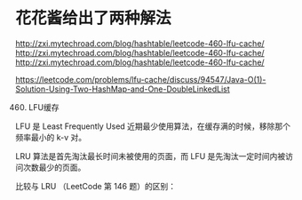 # 花花酱给出了两种解法

http://zxi.mytechroad.com/blog/hashtable/leetcode-460-lfu-cache/
http://zxi.mytechroad.com/blog/hashtable/leetcode-460-lfu-cache/
http://zxi.mytechroad.com/blog/hashtable/leetcode-460-lfu-cache/

https://leetcode.com/problems/lfu-cache/discuss/94547/Java-O(1)-Solution-Using-Two-HashMap-and-One-DoubleLinkedList

460. LFU缓存

LFU 是 Least Frequently Used 近期最少使用算法，在缓存满的时候，移除那个频率最小的 k-v 对。

LRU 算法是首先淘汰最长时间未被使用的页面，而 LFU 是先淘汰一定时间内被访问次数最少的页面。


比较与 LRU （LeetCode 第 146 题）的区别：

